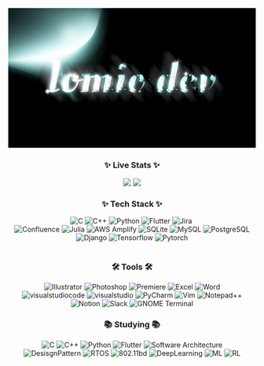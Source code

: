 <div align="center">
  <img src="https://github.com/Lomio184/Lomio184/blob/main/lomio_logo.gif"/>
</div>
<h3 align="center">✨ Live Stats ✨</h3>

<p align="center">
  <img height="180em" src="https://github-readme-stats.vercel.app/api?username=lomio184&show_icons=true&include_all_commits=true&bg_color=30,e96443,904e95&title_color=fff&text_color=fff">
  <img height="180em" src="https://github-readme-stats.vercel.app/api/top-langs/?username=lomio184&layout=compact&bg_color=30,e96443,904e95&title_color=fff&text_color=fff">
</p>

<!--내용 부분-->
<h3 align="center">✨ Tech Stack ✨</h3>
<div align="center">
  <img src="https://img.shields.io/badge/C-A8B9CC.svg?style=for-the-badge&logo=c&logoColor=white" alt="C" />
  <img src="https://img.shields.io/badge/C++-00599C.svg?style=for-the-badge&logo=c%2B%2B&logoColor=white" alt="C++" />
  <img src="https://img.shields.io/badge/Python-3776AB.svg?style=for-the-badge&logo=python&logoColor=white" alt="Python" />
  <img src="https://img.shields.io/badge/Flutter-02569B.svg?style=for-the-badge&logo=flutter&logoColor=white" alt="Flutter" />
  <img src="https://img.shields.io/badge/Jira-0052CC.svg?style=for-the-badge&logo=jira&logoColor=white" alt="Jira" />&nbsp;
</div>
<div align="center">
  <img src="https://img.shields.io/badge/Confluence-172B4D.svg?style=for-the-badge&logo=confluence&logoColor=white" alt="Confluence" />
  <img src="https://img.shields.io/badge/Julia-9558B2.svg?style=for-the-badge&logo=Julia&logoColor=yellow" alt="Julia" />
  <img src="https://img.shields.io/badge/AWS Amplify-FF9900.svg?style=for-the-badge&logo=AWS Amplify&logoColor=white" alt="AWS Amplify" />
  <img src="https://img.shields.io/badge/SQLite-003B57.svg?style=for-the-badge&logo=SQLite&logoColor=white" alt="SQLite" />
  <img src="https://img.shields.io/badge/MySQL-4479A1.svg?style=for-the-badge&logo=MySQL&logoColor=white" alt="MySQL" />
  <img src="https://img.shields.io/badge/PostgreSQL-4169E1.svg?style=for-the-badge&logo=PostgreSQL&logoColor=white" alt="PostgreSQL" />
</div>
<div align="center">
  <img src="https://img.shields.io/badge/Django-092E20.svg?style=for-the-badge&logo=Django&logoColor=white" alt="Django" />
  <img src="https://img.shields.io/badge/Tensorflow-FF6F00.svg?style=for-the-badge&logo=Tensorflow&logoColor=white" alt="Tensorflow" />
  <img src="https://img.shields.io/badge/Pytorch-EE4C2C.svg?style=for-the-badge&logo=Pytorch&logoColor=white" alt="Pytorch" />
</div>
<br>

<h3 align="center">🛠 Tools 🛠</h3>
<div align="center">
  <img src="https://img.shields.io/badge/Illustrator-FF9A00.svg?style=for-the-badge&logo=Illustrator&logoColor=white" alt="Illustrator" />
  <img src="https://img.shields.io/badge/Photoshop-31A8FF.svg?style=for-the-badge&logo=Photoshop&logoColor=white" alt="Photoshop" />
  <img src="https://img.shields.io/badge/Premiere-9999FF.svg?style=for-the-badge&logo=Premiere&logoColor=white" alt="Premiere" />
  <img src="https://img.shields.io/badge/Excel-217346.svg?style=for-the-badge&logo=Excel&logoColor=white" alt="Excel" />
  <img src="https://img.shields.io/badge/Word-2B579A.svg?style=for-the-badge&logo=Word&logoColor=white" alt="Word" />
</div>
<div align="center">
  <img src="https://img.shields.io/badge/visualstudiocode-007ACC.svg?style=for-the-badge&logo=visualstudiocode&logoColor=white" alt="visualstudiocode" />
  <img src="https://img.shields.io/badge/visualstudio-5C2D91.svg?style=for-the-badge&logo=visualstudio&logoColor=white" alt="visualstudio" />
  <img src="https://img.shields.io/badge/PyCharm-000000.svg?style=for-the-badge&logo=PyCharm&logoColor=white" alt="PyCharm" />
  <img src="https://img.shields.io/badge/Vim-019733.svg?style=for-the-badge&logo=Vim&logoColor=white" alt="Vim" />
  <img src="https://img.shields.io/badge/Notepad++-90E59A.svg?style=for-the-badge&logo=Notepad++&logoColor=white" alt="Notepad++" />
</div>
<div align="center">
  <img src="https://img.shields.io/badge/Notion-000000.svg?style=for-the-badge&logo=Notion&logoColor=white" alt="Notion" />
  <img src="https://img.shields.io/badge/Slack-4A154B.svg?style=for-the-badge&logo=Slack&logoColor=white" alt="Slack" />
  <img src="https://img.shields.io/badge/GNOME Terminal-241F31.svg?style=for-the-badge&logo=GNOME Terminal&logoColor=white" alt="GNOME Terminal" />
</div>

<h3 align="center">📚 Studying 📚</h3>
<div align="center">
  <img src="https://img.shields.io/badge/C-A8B9CC.svg?style=for-the-badge&logo=c&logoColor=white" alt="C" />
  <img src="https://img.shields.io/badge/C++-00599C.svg?style=for-the-badge&logo=c%2B%2B&logoColor=white" alt="C++" />
  <img src="https://img.shields.io/badge/Python-3776AB.svg?style=for-the-badge&logo=python&logoColor=white" alt="Python" />
  <img src="https://img.shields.io/badge/Flutter-02569B.svg?style=for-the-badge&logo=flutter&logoColor=white" alt="Flutter" />
  <img src="https://img.shields.io/badge/Software%20Architecture-02569B.svg?style=for-the-badge&color=02569B" alt="Software Architecture" />
</div>

<div align="center">
  <img src="https://img.shields.io/badge/DesisgnPattern-63FEE1.svg?style=for-the-badge&color=63FEE1" alt="DesisgnPattern" />
  <img src="https://img.shields.io/badge/RTOS-B1FE63.svg?style=for-the-badge&color=B1FE63" alt="RTOS" />
  <img src="https://img.shields.io/badge/802.11bd-A863FE.svg?style=for-the-badge&color=A863FE" alt="802.11bd" />
  <img src="https://img.shields.io/badge/DeepLearning-63FEE1.svg?style=for-the-badge&color=6375FE" alt="DeepLearning" />
  <img src="https://img.shields.io/badge/ML-FE63D5.svg?style=for-the-badge&color=FE63D5" alt="ML" />
  <img src="https://img.shields.io/badge/RL-5F0015.svg?style=for-the-badge&color=5F0015" alt="RL" />
</div>
<!---
Lomio184/Lomio184 is a ✨ special ✨ repository because its `README.md` (this file) appears on your GitHub profile.
You can click the Preview link to take a look at your changes.
--->
